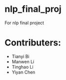 # nlp_final_proj

For nlp final project
# Contributers:
- Tianyi Bi
- Manwen Li
- Tinghao Li
- Yiyan Chen
